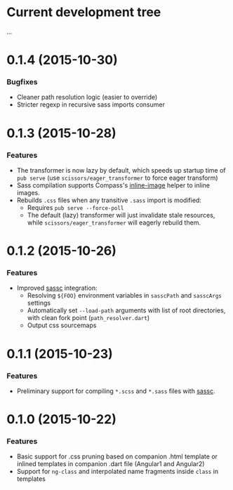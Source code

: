 # Current development tree

...

<a name="0.1.4"></a>
# 0.1.4 (2015-10-30)

### Bugfixes

- Cleaner path resolution logic (easier to override)
- Stricter regexp in recursive sass imports consumer

<a name="0.1.3"></a>
# 0.1.3 (2015-10-28)

### Features

- The transformer is now lazy by default, which speeds up startup time of
  `pub serve` (use `scissors/eager_transformer` to force eager transform)
- Sass compilation supports Compass's
  [inline-image](http://compass-style.org/reference/compass/helpers/inline-data/)
  helper to inline images.
- Rebuilds `.css` files when any transitive `.sass` import is modified:
  - Requires `pub serve --force-poll`
  - The default (lazy) transformer will just invalidate stale resources, while
    `scissors/eager_transformer` will eagerly rebuild them.

<a name="0.1.2"></a>
# 0.1.2 (2015-10-26)

### Features

* Improved [sassc](https://github.com/sass/sassc) integration:
  * Resolving `${FOO}` environment variables in `sasscPath` and `sasscArgs` settings
  * Automatically set `--load-path` arguments with list of root directories, with clean
    fork point (`path_resolver.dart`)
  * Output css sourcemaps

<a name="0.1.1"></a>
# 0.1.1 (2015-10-23)

### Features

* Preliminary support for compiling `*.scss` and `*.sass` files with
  [sassc](https://github.com/sass/sassc).

<a name="0.1.0"></a>
# 0.1.0 (2015-10-22)

### Features

* Basic support for .css pruning based on companion .html template or inlined templates in companion .dart file (Angular1 and Angular2)
* Support for `ng-class` and interpolated name fragments inside `class` in templates

